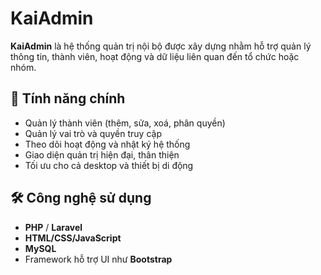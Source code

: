 # KaiAdmin

**KaiAdmin** là hệ thống quản trị nội bộ được xây dựng nhằm hỗ trợ quản lý thông tin, thành viên, hoạt động và dữ liệu liên quan đến tổ chức hoặc nhóm.

## 🚀 Tính năng chính

- Quản lý thành viên (thêm, sửa, xoá, phân quyền)
- Quản lý vai trò và quyền truy cập
- Theo dõi hoạt động và nhật ký hệ thống
- Giao diện quản trị hiện đại, thân thiện
- Tối ưu cho cả desktop và thiết bị di động

## 🛠️ Công nghệ sử dụng

- **PHP** / **Laravel**
- **HTML/CSS/JavaScript**
- **MySQL** 
- Framework hỗ trợ UI như **Bootstrap**
